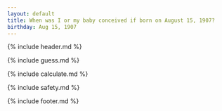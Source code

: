 ```yaml
---
layout: default
title: When was I or my baby conceived if born on August 15, 1907?
birthday: Aug 15, 1907
---
```


{% include header.md %}

{% include guess.md %}

{% include calculate.md %}

{% include safety.md %}

{% include footer.md %}



